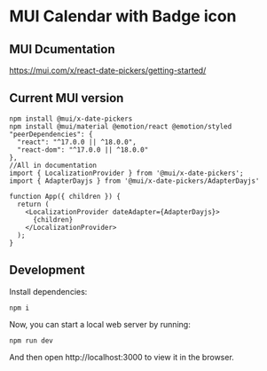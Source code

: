 
# MUI Calendar with Badge icon

## MUI Dcumentation

https://mui.com/x/react-date-pickers/getting-started/

## Current MUI version
```
npm install @mui/x-date-pickers
npm install @mui/material @emotion/react @emotion/styled
"peerDependencies": {
  "react": "^17.0.0 || ^18.0.0",
  "react-dom": "^17.0.0 || ^18.0.0"
},
//All in documentation
import { LocalizationProvider } from '@mui/x-date-pickers';
import { AdapterDayjs } from '@mui/x-date-pickers/AdapterDayjs'

function App({ children }) {
  return (
    <LocalizationProvider dateAdapter={AdapterDayjs}>
      {children}
    </LocalizationProvider>
  );
}

```

## Development

Install dependencies:

```
npm i
```

Now, you can start a local web server by running:

```
npm run dev
```

And then open http://localhost:3000 to view it in the browser.


